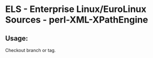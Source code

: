 # ELS - Enterprise Linux/EuroLinux Sources - perl-XML-XPathEngine 
## Usage:
  Checkout branch or tag.
